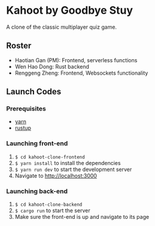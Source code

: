 # Kahoot by Goodbye Stuy

A clone of the classic multiplayer quiz game.

## Roster
- Haotian Gan (PM): Frontend, serverless functions
- Wen Hao Dong: Rust backend
- Renggeng Zheng: Frontend, Websockets functionality

## Launch Codes
### Prerequisites
- [yarn](https://yarnpkg.com/)
- [rustup](https://www.rust-lang.org/tools/install)

### Launching front-end
1. `$ cd kahoot-clone-frontend`
2. `$ yarn install` to install the dependencies
3. `$ yarn run dev` to start the development server
4. Navigate to [http://localhost:3000](http://localhost:3000)

### Launching back-end
1. `$ cd kahoot-clone-backend`
2. `$ cargo run` to start the server
3. Make sure the front-end is up and navigate to its page
